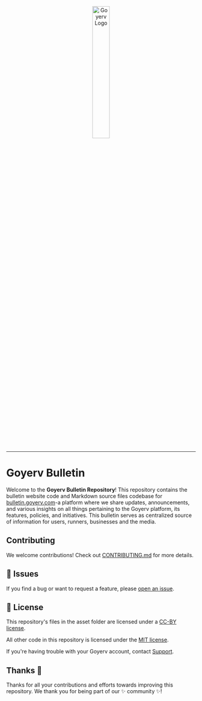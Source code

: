 <!-- Copyright (c) 2022 Goyerv Ltd. All rights reserved. -->
<!-- Author: Emmanuel Okorafor -->







<div align="center">
  <img src="assets/favicons/goyerv_icon.ico" width="30%" alt="Goyerv Logo" />
</div>


<hr>


# Goyerv Bulletin

Welcome to the **Goyerv Bulletin Repository**! This repository contains the bulletin website code and Markdown source files codebase for [bulletin.goyerv.com](https://bulletin.goyerv.com)-a platform where we share updates, announcements, and various insights on all things pertaining to the Goyerv platform, its features, policies, and initiatives. This bulletin serves as centralized source of information for users, runners, businesses and the media.


## Contributing
We welcome contributions! Check out [CONTRIBUTING.md](CONTRIBUTING.md) for more details.

## 🐛 Issues
If you find a bug or want to request a feature, please [open an issue](https://github.com/goyerv/wbs_bulletin/issues).

## 📜 License
This repository's files in the asset folder are licensed under a [CC-BY license](LICENSE).

All other code in this repository is licensed under the [MIT license](LICENSE-CODE).

If you're having trouble with your Goyerv account, contact [Support](https://support.goyerv.com).


## Thanks :purple_heart:

Thanks for all your contributions and efforts towards improving this repository. We thank you for being part of our :sparkles: community :sparkles:!
